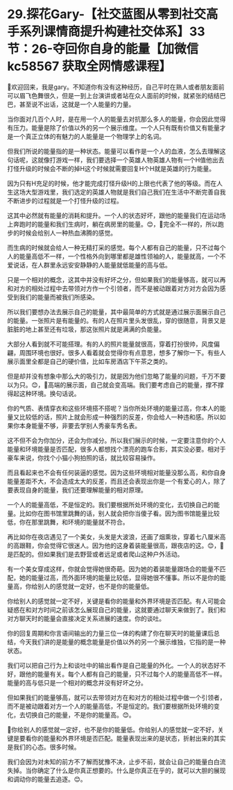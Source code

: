 # 29.探花Gary-【社交蓝图从零到社交高手系列课情商提升构建社交体系】33节：26-夺回你自身的能量【加微信 kc58567 获取全网情感课程】

🎼欢迎回来，我是gary。不知道你有没有这种经历，自己平时在熟人或者朋友面前可以眉飞色舞很久，但是一到上台演讲或者站在众人面前的时候，就紧张的结结巴巴，甚至说不出话，这就是一个人能量的力量。

当你面对几百个人时，是在用一个人的能量去对抗那么多人的能量，你会因此觉得有压力。能量是除了价值以外的另一个展示维度。一个人只有既有价值又有能量才是一个真正立体的有魅力的人能量是一个物理学上的名词。

但我们所说的能量指的是一种状态。能量可以看作是一个人的血液，怎么去理解这句话呢，这就像打游戏一样，我们要选择一个英雄人物英雄人物有一个H值他出去打怪升级的时候会不断的掉H这个时候就需要回复H个H就是英雄的行为能量。

因为只有H充足的时候，他才能完成打怪升级H的上限也代表了他的等级。而在人生这场大型游戏里，我们选定的英雄人物就是我们自己我们在生活中不断完善自我不断进步的过程就是一个打怪升级的过程。

这其中必然就有能量的消耗和提升。一个人的状态好坏，跟他的能量我们在运动场上奔跑时的能量和我们生病时，躺在病房里的能量。😊，🎼完全不一样的，所以跑步的时候会给别人一种热血沸腾的感觉。

而生病的时候就会给人一种无精打采的感觉。每个人都有自己的能量，只不过每个人的能量高低不一样，一个性格外向到哪里都是雄性领袖的人，能量就高，一个不爱说话，在人群里永远安安静静的人能量就低能量的高与低。

只是一个相对的概念，这其中并没有好坏之分，但如果我们的能量够高，就可以再和对方的相处过程中去带领对方作一个引领者，而不是被动跟着对方对方会因为感受到我们的能量而被我们所感染。

所以我们要想办法去展示自己的能量，其中最简单的方式就是通过展示面展示自己的能量。一张照片是有能量的。有的人在照片里头发很乱，穿的很随意，背景又是脏脏的地上甚至还有垃圾，那这张照片就是满满的负能量。

大部分人看到就不可能搭理。有的人的照片能量就很高，穿着打扮很帅，风度偏翩，周围环境也很好。很多人看着就会觉得你有点意思，想多了解你一下。有些人展示面里全都是自己的硬价值，比如车房酒店下午茶之类的。

但是却并没有想象中那么大的吸引力，就是因为他们忽略了能量的问题，千万不要以为只。😊，🎼高端的展示面，自己就会变高端。我们要考虑自己的能量，撑不撑得起这种环境。换句话说。

你的气质、表情穿衣和这些环境搭不搭呢？当你所处环境的能量过高，你本人的能量又比较低的话，照片上就会形成一种强烈的反差，你会给人一种违和感。所以如果你本身能量不够，非要去学别人秀豪车秀名表。

这不但不会为你加分，还会为你减分。所以我们展示的时候，一定要注意你的个人能量和环境能量是否匹配，很多人都想找个漂亮的跑车合影，其实没必要。相对于豪车来说，你找个小猫小狗拍照的话，就比较容易操作。

而且看起来也不会有任何装逼的感觉。因为这些环境相对能量没那么高，和你自身能量差距不大，不会造成太大的反差，而且还会表现出你是一个有爱心的人，除了要表现自身的能量，我们还要理解能量的相对原理。

一个人的能量高低，不是恒定的。我们要根据所处环境的变化，去切换自己的能量。比如你在图书馆里跳舞的话，别人就会把你当傻子看。因为图书馆能量比较低，你在那里跳舞，和环境的能量就不符合。

再比如你在夜店遇见了一个美女，头发是大波浪，还画了烟熏妆，穿着七八厘米高的高跟鞋，你会觉得它很迷人。因为他的这身着装能量很高，跟夜店的这。😊，🎼是匹配的。但如果我们是去野营或者远足或者爬山这种户外活动。

有一个美女穿成这样，你就会觉得她很奇葩。因为她的着装能量跟场合的能量不匹配，她的能量过高，而外面环境的能量比较低，显得她很不懂事。所以不是你的能量高，你给别人的感觉就一定好，也不是你的能量低。

你给别人的感觉就一定不好，关键是看你的能量和外界环境是否匹配。有人可能会疑惑在和对方时间之前该怎么展现自己的能量，这就要通过聊天来做到了。我们和对方聊天时的能量会直接决定关系进展的速度。你的谈吐。

你的回复周期和你言语间输出的力量三位一体的构建了你在聊天时的能量课后总结，今天我们讲的是能量的概念能量是价值以外的另一个展示维独，它指的是一种状态。

我们可以把自己行为上和谈吐中的输出看作是自己能量的外化。一个人的状态好不好，跟他的能量有关。每个人都有自己的能量，只不过每个人的能量高低不一样。能量的高与低只是一个相对的概念并没有好坏之分。

但如果我们的能量够高，就可以去带领对方在和对方的相处过程中做一个引领者，而不是被动跟着对方一个人的能量高低，不是恒定的。我们要根据所处环境的变化，去切换自己的能量，不是你的能量高。😊。

🎼你给别人的感觉就一定好，也不是你的能量低。你给别人的感觉就一定不好，关键是要看你的能量和外界环境是否匹配。能量表现出来的是状态，折射出来的其实是我们的心态。很多时候。

我们会因为对未知的前方不了解而犹豫不决，止步不前，就会让自己的能量白白流失掉。当你确定了什么是你真正想要的。什么是你真正在乎的，就可以大胆的展现和调动你的能量去追逐。😊。

